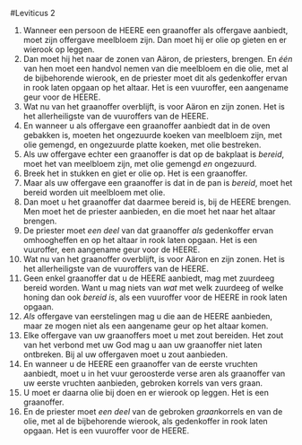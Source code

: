 #Leviticus 2
1. Wanneer een persoon de HEERE een graanoffer als offergave aanbiedt, moet zijn offergave meelbloem zijn. Dan moet hij er olie op gieten en er wierook op leggen.
2. Dan moet hij het naar de zonen van Aäron, de priesters, brengen. En *één* van hen moet een handvol nemen van die meelbloem en die olie, met al de bijbehorende wierook, en de priester moet dit als gedenkoffer ervan in rook laten opgaan op het altaar. Het is een vuuroffer, een aangename geur voor de HEERE.
3. Wat nu van het graanoffer overblijft, is voor Aäron en zijn zonen. Het is het allerheiligste van de vuuroffers van de HEERE.
4. En wanneer u als offergave een graanoffer aanbiedt dat in de oven gebakken is, moeten het ongezuurde koeken van meelbloem zijn, met olie gemengd, en ongezuurde platte koeken, met olie bestreken.
5. Als uw offergave echter een graanoffer is dat op de bakplaat is *bereid*, moet het van meelbloem zijn, met olie gemengd *en* ongezuurd.
6. Breek het in stukken en giet er olie op. Het is een graanoffer.
7. Maar als uw offergave een graanoffer is dat in de pan is *bereid*, moet het bereid worden uit meelbloem met olie.
8. Dan moet u het graanoffer dat daarmee bereid is, bij de HEERE brengen. Men moet het de priester aanbieden, en die moet het naar het altaar brengen.
9. De priester moet *een deel* van dat graanoffer *als* gedenkoffer ervan omhoogheffen en op het altaar in rook laten opgaan. Het is een vuuroffer, een aangename geur voor de HEERE.
10. Wat nu van het graanoffer overblijft, is voor Aäron en zijn zonen. Het is het allerheiligste van de vuuroffers van de HEERE.
11. Geen enkel graanoffer dat u de HEERE aanbiedt, mag met zuurdeeg bereid worden. Want u mag niets van *wat* met welk zuurdeeg of welke honing dan ook *bereid is*, als een vuuroffer voor de HEERE in rook laten opgaan.
12. *Als* offergave van eerstelingen mag u die aan de HEERE aanbieden, maar ze mogen niet als een aangename geur op het altaar komen.
13. Elke offergave van uw graanoffers moet u met zout bereiden. Het zout van het verbond met uw God mag u aan uw graanoffer niet laten ontbreken. Bij al uw offergaven moet u zout aanbieden.
14. En wanneer u de HEERE een graanoffer van de eerste vruchten aanbiedt, moet u in het vuur geroosterde verse aren als graanoffer van uw eerste vruchten aanbieden, gebroken korrels van vers graan.
15. U moet er daarna olie bij doen en er wierook op leggen. Het is een graanoffer.
16. En de priester moet *een deel* van de gebroken *graan*korrels en van de olie, met al de bijbehorende wierook, als gedenkoffer in rook laten opgaan. Het is een vuuroffer voor de HEERE.
